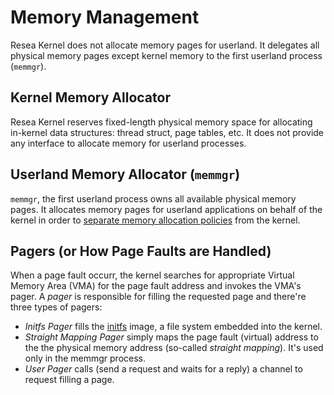 # Memory Management
Resea Kernel does not allocate memory pages for userland. It delegates all
physical memory pages except kernel memory to the first userland process (`memmgr`).

## Kernel Memory Allocator
Resea Kernel reserves fixed-length physical memory space for allocating in-kernel
data structures: thread struct, page tables, etc. It does not provide any interface
to allocate memory for userland processes.

## Userland Memory Allocator (`memmgr`)
`memmgr`, the first userland process owns all available physical memory pages.
It allocates memory pages for userland applications on behalf of the kernel
in order to [separate memory allocation policies](https://en.wikipedia.org/wiki/Separation_of_mechanism_and_policy) from the kernel.

## Pagers (or How Page Faults are Handled)
When a page fault occurr, the kernel searches for appropriate Virtual Memory
Area (VMA) for the page fault address and invokes the VMA's pager. A *pager*
is responsible for filling the requested page and there're three types of pagers:

- *Initfs Pager* fills the [initfs](../internals/initfs.md) image, a file system
  embedded into the kernel.
- *Straight Mapping Pager* simply maps the page fault (virtual) address to the
  the physical memory address (so-called *straight mapping*). It's used only
  in the memmgr process.
- *User Pager* calls (send a request and waits for a reply) a channel to
  request filling a page.
